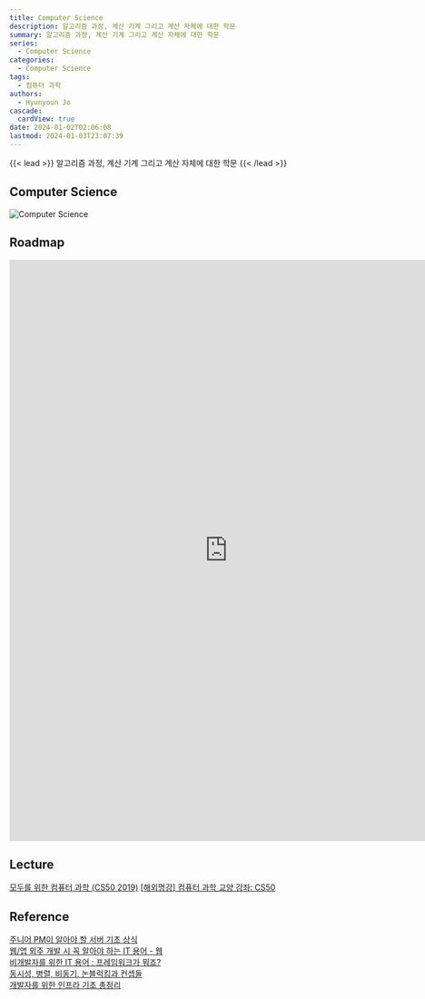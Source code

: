 ```yaml
---
title: Computer Science
description: 알고리즘 과정, 계산 기계 그리고 계산 자체에 대한 학문
summary: 알고리즘 과정, 계산 기계 그리고 계산 자체에 대한 학문
series:
  - Computer Science
categories:
  - Computer Science
tags:
  - 컴퓨터 과학
authors:
  - Hyunyoun Jo
cascade:
  cardView: true
date: 2024-01-02T02:06:08
lastmod: 2024-01-03T23:07:39
---
```


{{< lead >}}
알고리즘 과정, 계산 기계 그리고 계산 자체에 대한 학문
{{< /lead >}}

## Computer Science

![Computer Science](media/images/computer-science.png "https://ecse.postech.ac.kr/research-activities/research-field/")

## Roadmap

<p align="center">
<iframe width="768" height="1024" src="https://roadmap.sh/computer-science?s=652b754df43a58c923ce9d26" frameborder="0" allow="accelerometer; autoplay; encrypted-media; gyroscope; picture-in-picture" allowfullscreen></iframe>
</p>

## Lecture

[모두를 위한 컴퓨터 과학 (CS50 2019)](https://www.boostcourse.org/cs112)
[[해외명강] 컴퓨터 과학 교양 강좌: CS50](https://www.edwith.org/cs50)

## Reference

[주니어 PM이 알아야 할 서버 기초 상식](https://yozm.wishket.com/magazine/detail/1907/)  
[웹/앱 외주 개발 시 꼭 알아야 하는 IT 용어 - 웹](https://yozm.wishket.com/magazine/detail/379/)  
[비개발자를 위한 IT 용어 : 프레임워크가 뭐죠?](https://yozm.wishket.com/magazine/detail/378/)  
[동시성, 병렬, 비동기, 논블럭킹과 컨셉들](https://black7375.tistory.com/90)  
[개발자를 위한 인프라 기초 총정리](https://futurecreator.github.io/2018/11/09/it-infrastructure-basics/)
